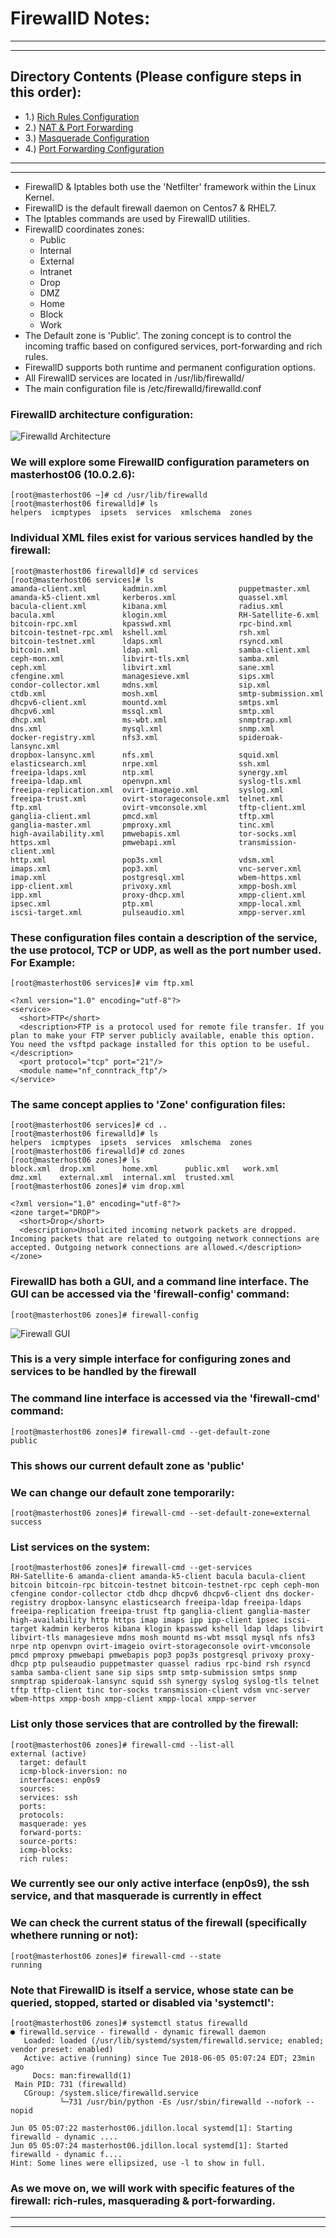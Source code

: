 # FirewallD Notes:
<hr><hr>

## Directory Contents (Please configure steps in this order):

* 1.) [Rich Rules Configuration](Rich_Rules_Config.md)
* 2.) [NAT & Port Forwarding](NAT+Port_Forward.md)
* 3.) [Masquerade Configuration](Masquerade_Config.md)
* 4.) [Port Forwarding Configuration](Port_Forwarding_Config.md)

<hr><hr>

* FirewallD & Iptables both use the 'Netfilter' framework within the Linux Kernel.
* FirewallD is the default firewall daemon on Centos7 & RHEL7.
* The Iptables commands are used by FirewallD utilities.
* FirewallD coordinates zones:
  * Public
  * Internal
  * External
  * Intranet
  * Drop
  * DMZ
  * Home 
  * Block
  * Work
* The Default zone is 'Public'.  The zoning concept is to control the incoming traffic based on configured services, port-forwarding and rich rules.
* FirewallD supports both runtime and permanent configuration options.
* All FirewallD services are located in /usr/lib/firewalld/
* The main configuration file is /etc/firewalld/firewalld.conf

### FirewallD architecture configuration:

![Firewalld Architecture](firewall_arch.png)

### We will explore some FirewallD configuration parameters on masterhost06 (10.0.2.6):

```
[root@masterhost06 ~]# cd /usr/lib/firewalld
[root@masterhost06 firewalld]# ls
helpers  icmptypes  ipsets  services  xmlschema  zones
```

### Individual XML files exist for various services handled by the firewall:

```
[root@masterhost06 firewalld]# cd services
[root@masterhost06 services]# ls
amanda-client.xml        kadmin.xml                puppetmaster.xml
amanda-k5-client.xml     kerberos.xml              quassel.xml
bacula-client.xml        kibana.xml                radius.xml
bacula.xml               klogin.xml                RH-Satellite-6.xml
bitcoin-rpc.xml          kpasswd.xml               rpc-bind.xml
bitcoin-testnet-rpc.xml  kshell.xml                rsh.xml
bitcoin-testnet.xml      ldaps.xml                 rsyncd.xml
bitcoin.xml              ldap.xml                  samba-client.xml
ceph-mon.xml             libvirt-tls.xml           samba.xml
ceph.xml                 libvirt.xml               sane.xml
cfengine.xml             managesieve.xml           sips.xml
condor-collector.xml     mdns.xml                  sip.xml
ctdb.xml                 mosh.xml                  smtp-submission.xml
dhcpv6-client.xml        mountd.xml                smtps.xml
dhcpv6.xml               mssql.xml                 smtp.xml
dhcp.xml                 ms-wbt.xml                snmptrap.xml
dns.xml                  mysql.xml                 snmp.xml
docker-registry.xml      nfs3.xml                  spideroak-lansync.xml
dropbox-lansync.xml      nfs.xml                   squid.xml
elasticsearch.xml        nrpe.xml                  ssh.xml
freeipa-ldaps.xml        ntp.xml                   synergy.xml
freeipa-ldap.xml         openvpn.xml               syslog-tls.xml
freeipa-replication.xml  ovirt-imageio.xml         syslog.xml
freeipa-trust.xml        ovirt-storageconsole.xml  telnet.xml
ftp.xml                  ovirt-vmconsole.xml       tftp-client.xml
ganglia-client.xml       pmcd.xml                  tftp.xml
ganglia-master.xml       pmproxy.xml               tinc.xml
high-availability.xml    pmwebapis.xml             tor-socks.xml
https.xml                pmwebapi.xml              transmission-client.xml
http.xml                 pop3s.xml                 vdsm.xml
imaps.xml                pop3.xml                  vnc-server.xml
imap.xml                 postgresql.xml            wbem-https.xml
ipp-client.xml           privoxy.xml               xmpp-bosh.xml
ipp.xml                  proxy-dhcp.xml            xmpp-client.xml
ipsec.xml                ptp.xml                   xmpp-local.xml
iscsi-target.xml         pulseaudio.xml            xmpp-server.xml
```

### These configuration files contain a description of the service, the use protocol, TCP or UDP, as well as the port number used.  For Example:

`[root@masterhost06 services]# vim ftp.xml`

```
<?xml version="1.0" encoding="utf-8"?>
<service>
  <short>FTP</short>
  <description>FTP is a protocol used for remote file transfer. If you plan to make your FTP server publicly available, enable this option. You need the vsftpd package installed for this option to be useful.</description>
  <port protocol="tcp" port="21"/>
  <module name="nf_conntrack_ftp"/>
</service>
```

### The same concept applies to 'Zone' configuration files:

```
[root@masterhost06 services]# cd ..
[root@masterhost06 firewalld]# ls
helpers  icmptypes  ipsets  services  xmlschema  zones
[root@masterhost06 firewalld]# cd zones
[root@masterhost06 zones]# ls
block.xml  drop.xml      home.xml      public.xml   work.xml
dmz.xml    external.xml  internal.xml  trusted.xml
[root@masterhost06 zones]# vim drop.xml
```

```
<?xml version="1.0" encoding="utf-8"?>
<zone target="DROP">
  <short>Drop</short>
  <description>Unsolicited incoming network packets are dropped. Incoming packets that are related to outgoing network connections are accepted. Outgoing network connections are allowed.</description>
</zone>
```

### FirewallD has both a GUI, and a command line interface.  The GUI can be accessed via the 'firewall-config' command:

`[root@masterhost06 zones]# firewall-config`

![Firewall GUI](firwall_gui.png)

### This is a very simple interface for configuring zones and services to be handled by the firewall

### The command line interface is accessed via the 'firewall-cmd' command:

```
[root@masterhost06 zones]# firewall-cmd --get-default-zone
public
```

### This shows our current default zone as 'public'

### We can change our default zone temporarily:

```
[root@masterhost06 zones]# firewall-cmd --set-default-zone=external
success
```

### List services on the system:

```
[root@masterhost06 zones]# firewall-cmd --get-services
RH-Satellite-6 amanda-client amanda-k5-client bacula bacula-client bitcoin bitcoin-rpc bitcoin-testnet bitcoin-testnet-rpc ceph ceph-mon cfengine condor-collector ctdb dhcp dhcpv6 dhcpv6-client dns docker-registry dropbox-lansync elasticsearch freeipa-ldap freeipa-ldaps freeipa-replication freeipa-trust ftp ganglia-client ganglia-master high-availability http https imap imaps ipp ipp-client ipsec iscsi-target kadmin kerberos kibana klogin kpasswd kshell ldap ldaps libvirt libvirt-tls managesieve mdns mosh mountd ms-wbt mssql mysql nfs nfs3 nrpe ntp openvpn ovirt-imageio ovirt-storageconsole ovirt-vmconsole pmcd pmproxy pmwebapi pmwebapis pop3 pop3s postgresql privoxy proxy-dhcp ptp pulseaudio puppetmaster quassel radius rpc-bind rsh rsyncd samba samba-client sane sip sips smtp smtp-submission smtps snmp snmptrap spideroak-lansync squid ssh synergy syslog syslog-tls telnet tftp tftp-client tinc tor-socks transmission-client vdsm vnc-server wbem-https xmpp-bosh xmpp-client xmpp-local xmpp-server
```

### List only those services that are controlled by the firewall:

```
[root@masterhost06 zones]# firewall-cmd --list-all
external (active)
  target: default
  icmp-block-inversion: no
  interfaces: enp0s9
  sources:
  services: ssh
  ports:
  protocols:
  masquerade: yes
  forward-ports:
  source-ports:
  icmp-blocks:
  rich rules:
```

### We currently see our only active interface (enp0s9), the ssh service, and that masquerade is currently in effect

### We can check the current status of the firewall (specifically whethere running or not):

```
[root@masterhost06 zones]# firewall-cmd --state
running
```

### Note that FirewallD is itself a service, whose state can be queried, stopped, started or disabled via 'systemctl':

```
[root@masterhost06 zones]# systemctl status firewalld
● firewalld.service - firewalld - dynamic firewall daemon
   Loaded: loaded (/usr/lib/systemd/system/firewalld.service; enabled; vendor preset: enabled)
   Active: active (running) since Tue 2018-06-05 05:07:24 EDT; 23min ago
     Docs: man:firewalld(1)
 Main PID: 731 (firewalld)
   CGroup: /system.slice/firewalld.service
           └─731 /usr/bin/python -Es /usr/sbin/firewalld --nofork --nopid

Jun 05 05:07:22 masterhost06.jdillon.local systemd[1]: Starting firewalld - dynamic ....
Jun 05 05:07:24 masterhost06.jdillon.local systemd[1]: Started firewalld - dynamic f....
Hint: Some lines were ellipsized, use -l to show in full.
```

### As we move on, we will work with specific features of the firewall: rich-rules, masquerading & port-forwarding.

<hr><hr>
